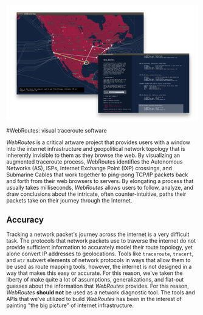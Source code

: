 
![WebRoutes Image](webroutes.png)

#WebRoutes: visual traceroute software

_WebRoutes_ is a critical artware project that provides users with a window into the internet infrastructure 
and geopolitical network topology that is inherently invisible to them as they browse the web. By visualizing 
an augmented traceroute process, WebRoutes identifies the Autonomous Networks (AS), ISPs, Internet Exchange 
Point (IXP) crossings, and Submarine Cables that work together to ping-pong TCP/IP packets back and forth 
from their web browsers to servers. By elongating a process that usually takes milliseconds, _WebRoutes_ allows 
users to follow, analyze, and draw conclusions about the intricate, often counter-intuitive, paths their packets 
take on their journey through the Internet.

## Accuracy

Tracking a network packet's journey across the internet is a very difficult task. 
The protocols that network packets use to traverse the internet do not provide sufficient information 
to accurately model their route topology, yet alone convert IP addresses to geolocations. Tools 
like `traceroute`, `tracert`, and `mtr` subvert elements of network protocols in ways that allow them to 
be used as route mapping tools, however, the internet is not designed in a way that makes this easy or accurate. 
For this reason, we've taken the liberty of make quite a lot of assumptions, generalizations, and flat-out guesses
about the information that _WebRoutes_ provides. For this reason, _WebRoutes_ __should not__ be used as a network
diagnostic tool. The tools and APIs that we've utilized to build _WebRoutes_ has been in the interest of painting
"the big picture" of internet infrastructure.

